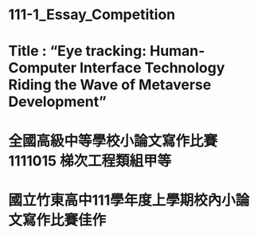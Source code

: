 # 111-1_Essay_Competition

# Title : “Eye tracking: Human-Computer Interface Technology Riding the Wave of Metaverse Development”

# 全國高級中等學校小論文寫作比賽1111015 梯次工程類組甲等
# 國立竹東高中111學年度上學期校內小論文寫作比賽佳作
